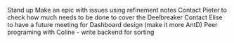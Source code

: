 Stand up
Make an epic with issues using refinement notes
Contact Pieter to check how much needs to be done to cover the Deelbreaker
Contact Elise to have a future meeting for Dashboard design (make it more AntD)
Peer programing with Coline - write backend for sorting
